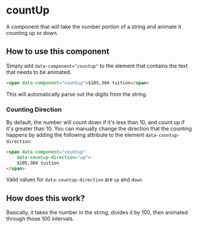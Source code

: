 # countUp

A component that will take the number portion of a string and animate it
counting up or down.

## How to use this component

Simply add `data-component="countup"` to the element that contains the text
that needs to be animated.

```html
<span data-component="countup">$105,304 tuition</span>
```

This will automatically parse out the digits from the string.

### Counting Direction

By default, the number will count down if it's less than 10, and count up if
it's greater than 10.  You can manually change the direction that the counting
happens by adding the following attribute to the element `data-countup-direction`:

```html
<span data-component="countup"
	data-countup-direction="up">
	$105,304 tuition
</span>

```

Valid values for `data-countup-direction` are `up` and `down`

## How does this work?

Basically, it takes the number in the string, divides it by 100, then animated
through those 100 intervals.

